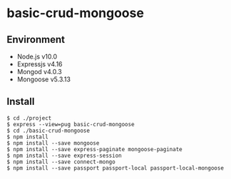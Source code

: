 # basic-crud-mongoose

## Environment
- Node.js v10.0
- Expressjs v4.16
- Mongod v4.0.3
- Mongoose v5.3.13

## Install
```
$ cd ./project
$ express --view=pug basic-crud-mongoose
$ cd ./basic-crud-mongoose
$ npm install
$ npm install --save mongoose
$ npm install --save express-paginate mongoose-paginate
$ npm install --save express-session
$ npm install --save connect-mongo
$ npm install --save passport passport-local passport-local-mongoose
```
